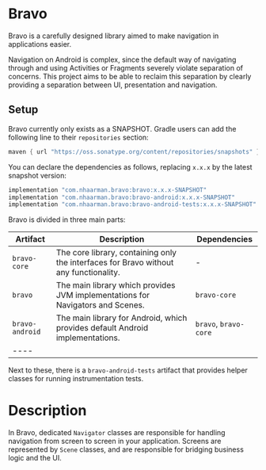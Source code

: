 # Bravo

Bravo is a carefully designed library aimed to make navigation in applications
easier.

Navigation on Android is complex, since the default way of navigating through
and using Activities or Fragments severely violate separation of concerns.
This project aims to be able to reclaim this separation by clearly providing a
separation between UI, presentation and navigation.

## Setup

Bravo currently only exists as a SNAPSHOT.
Gradle users can add the following line to their `repositories` section:

```groovy
maven { url "https://oss.sonatype.org/content/repositories/snapshots" }
```

You can declare the dependencies as follows, replacing `x.x.x` by the latest
snapshot version:

```groovy
implementation "com.nhaarman.bravo:bravo:x.x.x-SNAPSHOT"
implementation "com.nhaarman.bravo:bravo-android:x.x.x-SNAPSHOT"
implementation "com.nhaarman.bravo:bravo-android-tests:x.x.x-SNAPSHOT"
```

Bravo is divided in three main parts:

| Artifact | Description | Dependencies|
|----------|-------------|-------------|
| `bravo-core` | The core library, containing only the interfaces for Bravo without any functionality. | - |
| `bravo` | The main library which provides JVM implementations for Navigators and Scenes. | `bravo-core` |
| `bravo-android` | The main library for Android, which provides default Android implementations. | `bravo`, `bravo-core` |
|----|

Next to these, there is a `bravo-android-tests` artifact that provides helper classes for running instrumentation tests.

# Description

In Bravo, dedicated `Navigator` classes are responsible for handling navigation
from screen to screen in your application.
Screens are represented by `Scene` classes, and are responsible for bridging
business logic and the UI.


